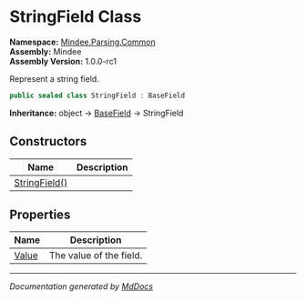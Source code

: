 ﻿<!--  
  <auto-generated>   
    The contents of this file were generated by a tool.  
    Changes to this file may be list if the file is regenerated  
  </auto-generated>   
-->

# StringField Class

**Namespace:** [Mindee.Parsing.Common](../index.md)  
**Assembly:** Mindee  
**Assembly Version:** 1.0.0\-rc1

Represent a string field.

```csharp
public sealed class StringField : BaseField
```

**Inheritance:** object → [BaseField](../BaseField/index.md) → StringField

## Constructors

| Name                                   | Description |
| -------------------------------------- | ----------- |
| [StringField()](constructors/index.md) |             |

## Properties

| Name                         | Description             |
| ---------------------------- | ----------------------- |
| [Value](properties/Value.md) | The value of the field. |

___

*Documentation generated by [MdDocs](https://github.com/ap0llo/mddocs)*
